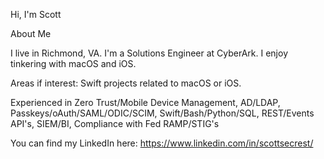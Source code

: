 Hi, I'm Scott

About Me

I live in Richmond, VA. I'm a Solutions Engineer at CyberArk. I enjoy tinkering with macOS and iOS.

Areas if interest: Swift projects related to macOS or iOS.

Experienced in Zero Trust/Mobile Device Management, AD/LDAP, Passkeys/oAuth/SAML/ODIC/SCIM, Swift/Bash/Python/SQL, REST/Events API's, SIEM/BI, Compliance with Fed RAMP/STIG's

You can find my LinkedIn here: https://www.linkedin.com/in/scottsecrest/
